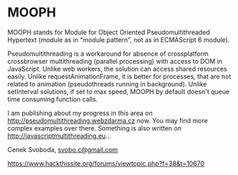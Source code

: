 MOOPH
=====

MOOPH stands for Module for Object Oriented Pseudomultithreaded Hypertext (module as in "module pattern", not as in ECMAScript 6 module). 

Pseudomultithreading is a workaround for absence of crossplatform crossbrowser multithreading (parallel processing) 
with access to DOM in JavaScript. Unlike web workers, the solution can access shared resources easily. Unlike requestAnimationFrame, it is better for processes, that are not related to animation (pseudothreads running in background). Unlike setInterval solutions, if set to max speed, MOOPH by default doesn't queue time consuming function calls.

I am publishing about my progress in this area on http://pseudomultithreading.webzdarma.cz now. You may find more complex examples over there. Something is also written on http://javascriptmultithreading.eu...

Cenek Svoboda, svobo.c@gmail.com


https://www.hackthissite.org/forums/viewtopic.php?f=38&t=10670
